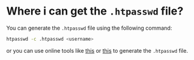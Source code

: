 # Where i can get the `.htpasswd` file?

You can generate the `.htpasswd` file using the following command:

```sh
htpasswd -c .htpasswd <username>
```

or you can use online tools like [this](https://www.web2generators.com/apache-tools/htpasswd-generator) or [this](https://hostingcanada.org/htpasswd-generator/) to generate the `.htpasswd` file.
